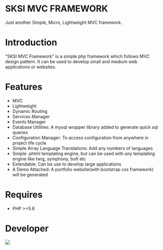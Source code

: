 # SKSI MVC FRAMEWORK 
Just another Simple, Micro, Lightweight MVC framework.

# Introduction
"SKSI MVC Framework" is a simple php framework which follows MVC design pattern. It can be used to develop small and medium web applications or websites. 

# Features
- MVC
- Lightweight
- Dynamic Routing
- Services Manager
- Events Manager
- Database Utilities: A mysql wrapper library added to generate quick sql queries
- Configuration Manager: To access configuration from anywhere in project life cycle
- Simple Array Language Translations: Add any numbers of languages
- Simple .phtml templating engine, but can be used with any templating engine like twig, symphony, bolt etc
- Extendable: Can be use to develop large applications
- A Demo Attached: A portfolio website(with bootstrap css framework) will be generated

# Requires
- PHP >=5.6

# Developer
[![](http://sktechblog.com/sktechblog335577/wp-content/uploads/2017/08/sktechblog-logo-small.png)](http://sktechblog.com)
